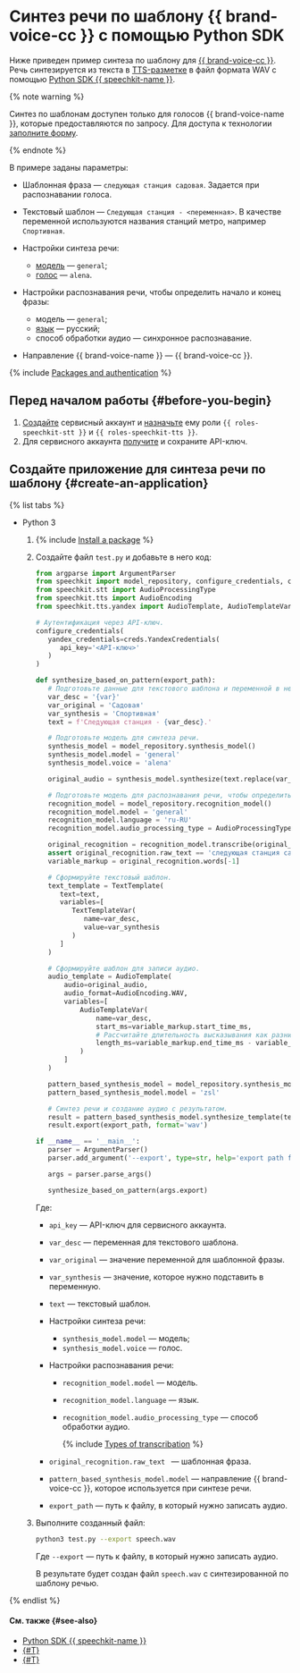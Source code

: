 # Синтез речи по шаблону {{ brand-voice-cc }} с помощью Python SDK

Ниже приведен пример синтеза по шаблону для [{{ brand-voice-cc }}](../../tts/brand-voice/index.md#cc). Речь синтезируется из текста в [TTS-разметке](../../tts/markup/tts-markup.md) в файл формата WAV с помощью [Python SDK {{ speechkit-name }}](index.md).


{% note warning %}

Синтез по шаблонам доступен только для голосов {{ brand-voice-name }}, которые предоставляются по запросу. Для доступа к технологии [заполните форму](#contact-form).

{% endnote %}


В примере заданы параметры:

* Шаблонная фраза — `следующая станция садовая`. Задается при распознавании голоса.
* Текстовый шаблон — `Следующая станция - <переменная>`. В качестве переменной используются названия станций метро, например `Спортивная`.
* Настройки синтеза речи:

   * [модель](../../stt/models.md#tags) — `general`;
   * [голос](../../tts/voices.md#premium) — `alena`.

* Настройки распознавания речи, чтобы определить начало и конец фразы:

   * модель — `general`;
   * [язык](../../stt/models.md#languages) — русский;
   * способ обработки аудио — синхронное распознавание.

* Направление {{ brand-voice-name }} — {{ brand-voice-cc }}.

{% include [Packages and authentication](../../../_includes/speechkit/packages-and-auth.md) %}

## Перед началом работы {#before-you-begin}

1. [Создайте](../../../iam/operations/sa/create.md) сервисный аккаунт и [назначьте](../../../iam/operations/sa/assign-role-for-sa.md) ему роли `{{ roles-speechkit-stt }}` и `{{ roles-speechkit-tts }}`.
1. Для сервисного аккаунта [получите](../../../iam/operations/api-key/create.md) и сохраните API-ключ.

## Создайте приложение для синтеза речи по шаблону {#create-an-application}

{% list tabs %}

- Python 3

   1. {% include [Install a package](../../../_includes/speechkit/install-packages.md) %}
   1. Создайте файл `test.py` и добавьте в него код:

      ```python
      from argparse import ArgumentParser
      from speechkit import model_repository, configure_credentials, creds
      from speechkit.stt import AudioProcessingType
      from speechkit.tts import AudioEncoding
      from speechkit.tts.yandex import AudioTemplate, AudioTemplateVar, TextTemplate, TextTemplateVar

      # Аутентификация через API-ключ.
      configure_credentials(
         yandex_credentials=creds.YandexCredentials(
            api_key='<API-ключ>'
         )
      )

      def synthesize_based_on_pattern(export_path):
         # Подготовьте данные для текстового шаблона и переменной в нем.
         var_desc = '{var}'
         var_original = 'Садовая'
         var_synthesis = 'Спортивная'
         text = f'Следующая станция - {var_desc}.'

         # Подготовьте модель для синтеза речи.
         synthesis_model = model_repository.synthesis_model()
         synthesis_model.model = 'general'
         synthesis_model.voice = 'alena'

         original_audio = synthesis_model.synthesize(text.replace(var_desc, var_original), raw_format=True)

         # Подготовьте модель для распознавания речи, чтобы определить начало и конец фразы.
         recognition_model = model_repository.recognition_model()
         recognition_model.model = 'general'
         recognition_model.language = 'ru-RU'
         recognition_model.audio_processing_type = AudioProcessingType.Full

         original_recognition = recognition_model.transcribe(original_audio)[0]
         assert original_recognition.raw_text == 'следующая станция садовая'
         variable_markup = original_recognition.words[-1]

         # Сформируйте текстовый шаблон.
         text_template = TextTemplate(
            text=text,
            variables=[
               TextTemplateVar(
                  name=var_desc,
                  value=var_synthesis
               )
            ]
         )

         # Сформируйте шаблон для записи аудио.
         audio_template = AudioTemplate(
             audio=original_audio,
             audio_format=AudioEncoding.WAV,
             variables=[
                 AudioTemplateVar(
                     name=var_desc,
                     start_ms=variable_markup.start_time_ms,
                     # Рассчитайте длительность высказывания как разницу между концом (EOU) и началом фразы.
                     length_ms=variable_markup.end_time_ms - variable_markup.start_time_ms
                 )
             ]
         )

         pattern_based_synthesis_model = model_repository.synthesis_model()
         pattern_based_synthesis_model.model = 'zsl'

         # Синтез речи и создание аудио с результатом.
         result = pattern_based_synthesis_model.synthesize_template(text_template, audio_template, raw_format=False)
         result.export(export_path, format='wav')

      if __name__ == '__main__':
         parser = ArgumentParser()
         parser.add_argument('--export', type=str, help='export path for synthesized audio', required=True)

         args = parser.parse_args()

         synthesize_based_on_pattern(args.export)
      ```

      Где:

      * `api_key` — API-ключ для сервисного аккаунта.
      * `var_desc` — переменная для текстового шаблона.
      * `var_original` — значение переменной для шаблонной фразы.
      * `var_synthesis` — значение, которое нужно подставить в переменную.
      * `text` — текстовый шаблон.
      * Настройки синтеза речи:

         * `synthesis_model.model` — модель;
         * `synthesis_model.voice` — голос.

      * Настройки распознавания речи:

         * `recognition_model.model` — модель.
         * `recognition_model.language` — язык.
         * `recognition_model.audio_processing_type` — способ обработки аудио.

            {% include [Types of transcribation](../../../_includes/speechkit/audio_processing_type.md) %}

      * `original_recognition.raw_text ` — шаблонная фраза.
      * `pattern_based_synthesis_model.model` — направление {{ brand-voice-cc }}, которое используется при синтезе речи.
      * `export_path` — путь к файлу, в который нужно записать аудио.

   1. Выполните созданный файл:

      ```bash
      python3 test.py --export speech.wav
      ```

      Где `--export` — путь к файлу, в который нужно записать аудио.

      В результате будет создан файл `speech.wav` с синтезированной по шаблону речью.

{% endlist %}

#### См. также {#see-also}

* [Python SDK {{ speechkit-name }}](https://pypi.org/project/yandex-speechkit/)
* [{#T}](templates-bvp-bvss.md)
* [{#T}](../../tts/api/tts-templates.md)
